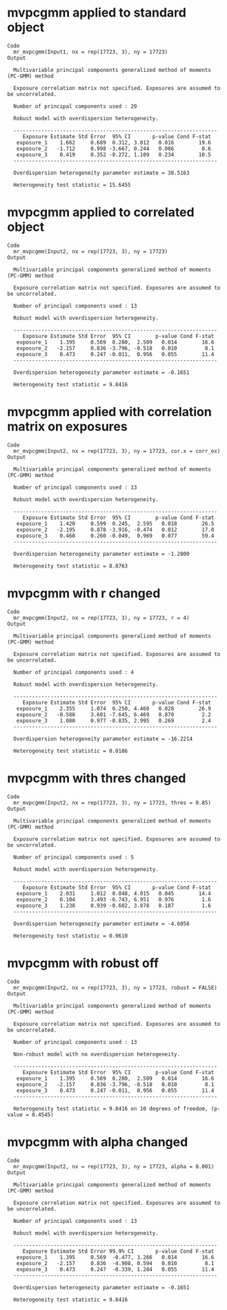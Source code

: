 # mvpcgmm applied to standard object

    Code
      mr_mvpcgmm(Input1, nx = rep(17723, 3), ny = 17723)
    Output
      
      Multivariable principal components generalized method of moments (PC-GMM) method
      
      Exposure correlation matrix not specified. Exposures are assumed to be uncorrelated.
      
      Number of principal components used : 20 
      
      Robust model with overdispersion heterogeneity.
      
      ------------------------------------------------------------------
         Exposure Estimate Std Error  95% CI       p-value Cond F-stat
       exposure_1    1.662     0.689  0.312, 3.012   0.016        19.6
       exposure_2   -1.712     0.998 -3.667, 0.244   0.086         8.6
       exposure_3    0.419     0.352 -0.272, 1.109   0.234        10.5
      ------------------------------------------------------------------
      
      Overdispersion heterogeneity parameter estimate = 38.5163 
      
      Heterogeneity test statistic = 15.6455

# mvpcgmm applied to correlated object

    Code
      mr_mvpcgmm(Input2, nx = rep(17723, 3), ny = 17723)
    Output
      
      Multivariable principal components generalized method of moments (PC-GMM) method
      
      Exposure correlation matrix not specified. Exposures are assumed to be uncorrelated.
      
      Number of principal components used : 13 
      
      Robust model with overdispersion heterogeneity.
      
      ------------------------------------------------------------------
         Exposure Estimate Std Error  95% CI        p-value Cond F-stat
       exposure_1    1.395     0.569  0.280,  2.509   0.014        16.6
       exposure_2   -2.157     0.836 -3.796, -0.518   0.010         8.1
       exposure_3    0.473     0.247 -0.011,  0.956   0.055        11.4
      ------------------------------------------------------------------
      
      Overdispersion heterogeneity parameter estimate = -0.1651 
      
      Heterogeneity test statistic = 9.8416

# mvpcgmm applied with correlation matrix on exposures

    Code
      mr_mvpcgmm(Input2, nx = rep(17723, 3), ny = 17723, cor.x = corr_ex)
    Output
      
      Multivariable principal components generalized method of moments (PC-GMM) method
      
      Number of principal components used : 13 
      
      Robust model with overdispersion heterogeneity.
      
      ------------------------------------------------------------------
         Exposure Estimate Std Error  95% CI        p-value Cond F-stat
       exposure_1    1.420     0.599  0.245,  2.595   0.018        26.5
       exposure_2   -2.195     0.878 -3.916, -0.474   0.012        17.0
       exposure_3    0.460     0.260 -0.049,  0.969   0.077        59.4
      ------------------------------------------------------------------
      
      Overdispersion heterogeneity parameter estimate = -1.2800 
      
      Heterogeneity test statistic = 8.8763

# mvpcgmm with r changed

    Code
      mr_mvpcgmm(Input2, nx = rep(17723, 3), ny = 17723, r = 4)
    Output
      
      Multivariable principal components generalized method of moments (PC-GMM) method
      
      Exposure correlation matrix not specified. Exposures are assumed to be uncorrelated.
      
      Number of principal components used : 4 
      
      Robust model with overdispersion heterogeneity.
      
      ------------------------------------------------------------------
         Exposure Estimate Std Error  95% CI       p-value Cond F-stat
       exposure_1    2.355     1.074  0.250, 4.460   0.028        26.9
       exposure_2   -0.588     3.601 -7.645, 6.469   0.870         2.2
       exposure_3    1.080     0.977 -0.835, 2.995   0.269         2.4
      ------------------------------------------------------------------
      
      Overdispersion heterogeneity parameter estimate = -16.2214 
      
      Heterogeneity test statistic = 0.0186

# mvpcgmm with thres changed

    Code
      mr_mvpcgmm(Input2, nx = rep(17723, 3), ny = 17723, thres = 0.85)
    Output
      
      Multivariable principal components generalized method of moments (PC-GMM) method
      
      Exposure correlation matrix not specified. Exposures are assumed to be uncorrelated.
      
      Number of principal components used : 5 
      
      Robust model with overdispersion heterogeneity.
      
      ------------------------------------------------------------------
         Exposure Estimate Std Error  95% CI       p-value Cond F-stat
       exposure_1    2.031     1.012  0.048, 4.015   0.045        14.4
       exposure_2    0.104     3.493 -6.743, 6.951   0.976         1.6
       exposure_3    1.238     0.939 -0.602, 3.078   0.187         1.6
      ------------------------------------------------------------------
      
      Overdispersion heterogeneity parameter estimate = -4.6058 
      
      Heterogeneity test statistic = 0.9610

# mvpcgmm with robust off

    Code
      mr_mvpcgmm(Input2, nx = rep(17723, 3), ny = 17723, robust = FALSE)
    Output
      
      Multivariable principal components generalized method of moments (PC-GMM) method
      
      Exposure correlation matrix not specified. Exposures are assumed to be uncorrelated.
      
      Number of principal components used : 13 
      
      Non-robust model with no overdispersion heterogeneity.
      
      ------------------------------------------------------------------
         Exposure Estimate Std Error  95% CI        p-value Cond F-stat
       exposure_1    1.395     0.569  0.280,  2.509   0.014        16.6
       exposure_2   -2.157     0.836 -3.796, -0.518   0.010         8.1
       exposure_3    0.473     0.247 -0.011,  0.956   0.055        11.4
      ------------------------------------------------------------------
      
      Heterogeneity test statistic = 9.8416 on 10 degrees of freedom, (p-value = 0.4545)

# mvpcgmm with alpha changed

    Code
      mr_mvpcgmm(Input2, nx = rep(17723, 3), ny = 17723, alpha = 0.001)
    Output
      
      Multivariable principal components generalized method of moments (PC-GMM) method
      
      Exposure correlation matrix not specified. Exposures are assumed to be uncorrelated.
      
      Number of principal components used : 13 
      
      Robust model with overdispersion heterogeneity.
      
      ------------------------------------------------------------------
         Exposure Estimate Std Error 99.9% CI       p-value Cond F-stat
       exposure_1    1.395     0.569  -0.477, 3.266   0.014        16.6
       exposure_2   -2.157     0.836  -4.908, 0.594   0.010         8.1
       exposure_3    0.473     0.247  -0.339, 1.284   0.055        11.4
      ------------------------------------------------------------------
      
      Overdispersion heterogeneity parameter estimate = -0.1651 
      
      Heterogeneity test statistic = 9.8416


